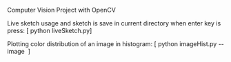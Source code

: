 Computer Vision Project with OpenCV

Live sketch usage and sketch is save in current directory when enter key is press: [ python  liveSketch.py]

Plotting color distribution of an image in histogram: [ python  imageHist.py  --image  <image directory> ]


